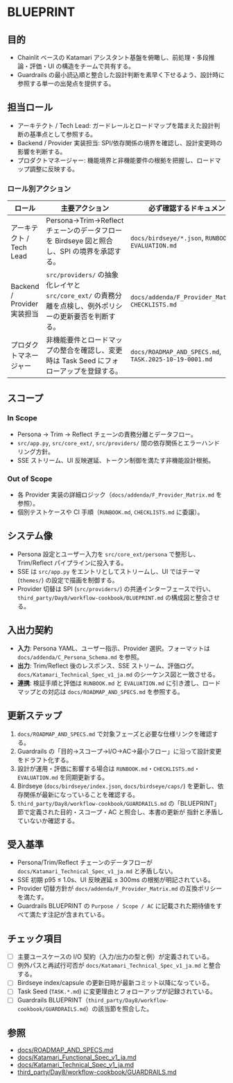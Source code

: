 # BLUEPRINT

## 目的
- Chainlit ベースの Katamari アシスタント基盤を俯瞰し、前処理・多段推論・評価・UI の構造をチームで共有する。
- Guardrails の最小読込順と整合した設計判断を素早く下せるよう、設計時に参照する単一の出発点を提供する。

## 担当ロール
- アーキテクト / Tech Lead: ガードレールとロードマップを踏まえた設計判断の基準点として参照する。
- Backend / Provider 実装担当: SPI/依存関係の境界を確認し、設計変更時の影響を判断する。
- プロダクトマネージャー: 機能境界と非機能要件の根拠を把握し、ロードマップ調整に反映する。

### ロール別アクション
| ロール | 主要アクション | 必ず確認するドキュメント |
| --- | --- | --- |
| アーキテクト / Tech Lead | Persona→Trim→Reflect チェーンのデータフローを Birdseye 図と照合し、SPI の境界を承認する。 | `docs/birdseye/*.json`, `RUNBOOK.md`, `EVALUATION.md` |
| Backend / Provider 実装担当 | `src/providers/` の抽象化レイヤと `src/core_ext/` の責務分離を点検し、例外ポリシーの更新要否を判断する。 | `docs/addenda/F_Provider_Matrix.md`, `CHECKLISTS.md` |
| プロダクトマネージャー | 非機能要件とロードマップの整合を確認し、変更時は Task Seed にフォローアップを登録する。 | `docs/ROADMAP_AND_SPECS.md`, `TASK.2025-10-19-0001.md` |

## スコープ
### In Scope
- Persona → Trim → Reflect チェーンの責務分離とデータフロー。
- `src/app.py`, `src/core_ext/`, `src/providers/` 間の依存関係とエラーハンドリング方針。
- SSE ストリーム、UI 反映遅延、トークン制御を満たす非機能設計根拠。

### Out of Scope
- 各 Provider 実装の詳細ロジック（`docs/addenda/F_Provider_Matrix.md` を参照）。
- 個別テストケースや CI 手順（`RUNBOOK.md`, `CHECKLISTS.md` に委譲）。

## システム像
- Persona 設定とユーザー入力を `src/core_ext/persona` で整形し、Trim/Reflect パイプラインに投入する。
- SSE は `src/app.py` をエントリとしてストリームし、UI ではテーマ (`themes/`) の設定で描画を制御する。
- Provider 切替は SPI (`src/providers/`) の共通インターフェースで行い、`third_party/Day8/workflow-cookbook/BLUEPRINT.md` の構成図と整合させる。

## 入出力契約
- **入力**: Persona YAML、ユーザー指示、Provider 選択。フォーマットは `docs/addenda/C_Persona_Schema.md` を参照。
- **出力**: Trim/Reflect 後のレスポンス、SSE ストリーム、評価ログ。`docs/Katamari_Technical_Spec_v1_ja.md` のシーケンス図と一致させる。
- **連携**: 検証手順と評価は `RUNBOOK.md` と `EVALUATION.md` に引き渡し、ロードマップとの対応は `docs/ROADMAP_AND_SPECS.md` を参照する。

## 更新ステップ
1. `docs/ROADMAP_AND_SPECS.md` で対象フェーズと必要な仕様リンクを確認する。
2. Guardrails の「目的→スコープ→I/O→AC→最小フロー」に沿って設計変更をドラフト化する。
3. 設計が運用・評価に影響する場合は `RUNBOOK.md`・`CHECKLISTS.md`・`EVALUATION.md` を同期更新する。
4. Birdseye (`docs/birdseye/index.json`, `docs/birdseye/caps/`) を更新し、依存関係が最新になっていることを確認する。
5. `third_party/Day8/workflow-cookbook/GUARDRAILS.md` の「BLUEPRINT」節で定義された目的・スコープ・AC と照合し、本書の更新が
   指針と矛盾していないか確認する。

## 受入基準
- Persona/Trim/Reflect チェーンのデータフローが `docs/Katamari_Technical_Spec_v1_ja.md` と矛盾しない。
- SSE 初期 p95 ≤ 1.0s、UI 反映遅延 ≤ 300ms の根拠が明記されている。
- Provider 切替方針が `docs/addenda/F_Provider_Matrix.md` の互換ポリシーを満たす。
- Guardrails BLUEPRINT の `Purpose / Scope / AC` に記載された期待値をすべて満たす注記が含まれている。

## チェック項目
- [ ] 主要ユースケースの I/O 契約（入力/出力の型と例）が定義されている。
- [ ] 例外パスと再試行可否が `docs/Katamari_Technical_Spec_v1_ja.md` と整合する。
- [ ] Birdseye index/capsule の更新日時が最新コミット以降になっている。
- [ ] Task Seed (`TASK.*.md`) に変更理由とフォローアップが記録されている。
- [ ] Guardrails BLUEPRINT（`third_party/Day8/workflow-cookbook/GUARDRAILS.md`）の該当節を照合した。

## 参照
- [docs/ROADMAP_AND_SPECS.md](docs/ROADMAP_AND_SPECS.md)
- [docs/Katamari_Functional_Spec_v1_ja.md](docs/Katamari_Functional_Spec_v1_ja.md)
- [docs/Katamari_Technical_Spec_v1_ja.md](docs/Katamari_Technical_Spec_v1_ja.md)
- [third_party/Day8/workflow-cookbook/GUARDRAILS.md](third_party/Day8/workflow-cookbook/GUARDRAILS.md)
